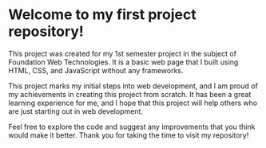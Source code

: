 # Welcome to my first project repository!

This project was created for my 1st semester project in the subject of Foundation Web Technologies. It is a basic web page that I built using HTML, CSS, and JavaScript without any frameworks.

This project marks my initial steps into web development, and I am proud of my achievements in creating this project from scratch. It has been a great learning experience for me, and I hope that this project will help others who are just starting out in web development.

Feel free to explore the code and suggest any improvements that you think would make it better. Thank you for taking the time to visit my repository!
